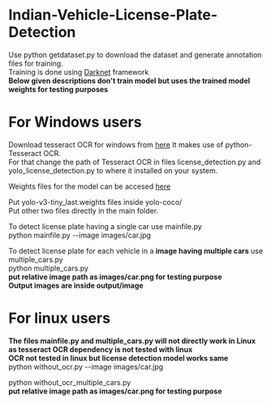 # Indian-Vehicle-License-Plate-Detection

Use python getdataset.py to download the dataset and generate annotation files for training. <br/>
Training is done using [Darknet](https://github.com/AlexeyAB/darknet?files=1#how-to-train-tiny-yolo-to-detect-your-custom-objects) framework
<br/>
**Below given descriptions don't train model but uses the trained model weights for testing purposes**
# For Windows users
Download tesseract OCR for windows from [here](https://digi.bib.uni-mannheim.de/tesseract/tesseract-ocr-w64-setup-v5.0.0.20190526.exe)
It makes use of python-Tesseract OCR. <br />
For that change the path of Tesseract OCR in files license_detection.py and yolo_license_detection.py to where it installed on your system.

Weights files for the model can be accesed [here](https://drive.google.com/drive/folders/11Y3Dmp4BPTZzpo4TLB328OESpx9k0dkJ?usp=sharing)

Put yolo-v3-tiny_last.weights files inside yolo-coco/   <br />
Put other two files directly in the main folder.


To detect license plate having a single car use mainfile.py <br />
python mainfile.py --image images/car.jpg

To detect license plate  for each vehicle in a **image having multiple cars** use multiple_cars.py <br />
python multiple_cars.py   <br />   **put relative image path as images/car.png for testing purpose**
<br/>
**Output images are inside output/image**
# For linux users
**The files mainfile.py and multiple_cars.py will not directly work in Linux as tesseract OCR dependency is not tested with linux** 
<br/>
**OCR not tested in linux but license detection model works same**
<br/>
python without_ocr.py --image images/car.jpg <br/>

python without_ocr_multiple_cars.py  <br />  **put relative image path as images/car.png for testing purpose**
